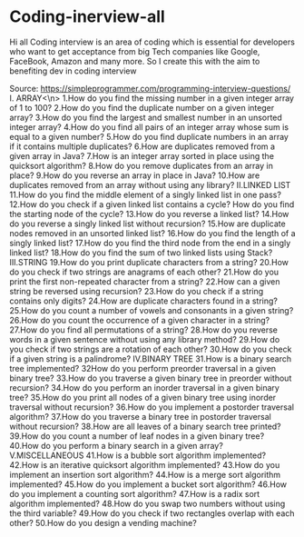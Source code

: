 # Coding-inerview-all
Hi all
Coding interview is an area of coding which is essential for developers who want to get acceptance from big Tech companies like 
Google, FaceBook, Amazon and many more. So I create this with the aim to benefiting dev in coding interview 

Source: https://simpleprogrammer.com/programming-interview-questions/
I. ARRAY<\n>
1.How do you find the missing number in a given integer array of 1 to 100?
2.How do you find the duplicate number on a given integer array?
3.How do you find the largest and smallest number in an unsorted integer array?
4.How do you find all pairs of an integer array whose sum is equal to a given number?
5.How do you find duplicate numbers in an array if it contains multiple duplicates?
6.How are duplicates removed from a given array in Java?
7.How is an integer array sorted in place using the quicksort algorithm?
8.How do you remove duplicates from an array in place?
9.How do you reverse an array in place in Java?
10.How are duplicates removed from an array without using any library?
II.LINKED LIST
11.How do you find the middle element of a singly linked list in one pass?
12.How do you check if a given linked list contains a cycle? How do you find the starting node of the cycle?
13.How do you reverse a linked list?
14.How do you reverse a singly linked list without recursion?
15.How are duplicate nodes removed in an unsorted linked list?
16.How do you find the length of a singly linked list?
17.How do you find the third node from the end in a singly linked list?
18.How do you find the sum of two linked lists using Stack?
III.STRING
19.How do you print duplicate characters from a string?
20.How do you check if two strings are anagrams of each other?
21.How do you print the first non-repeated character from a string?
22.How can a given string be reversed using recursion?
23.How do you check if a string contains only digits?
24.How are duplicate characters found in a string?
25.How do you count a number of vowels and consonants in a given string?
26.How do you count the occurrence of a given character in a string?
27.How do you find all permutations of a string?
28.How do you reverse words in a given sentence without using any library method?
29.How do you check if two strings are a rotation of each other?
30.How do you check if a given string is a palindrome?
IV.BINARY TREE
31.How is a binary search tree implemented?
32How do you perform preorder traversal in a given binary tree?
33.How do you traverse a given binary tree in preorder without recursion?
34.How do you perform an inorder traversal in a given binary tree?
35.How do you print all nodes of a given binary tree using inorder traversal without recursion?
36.How do you implement a postorder traversal algorithm?
37.How do you traverse a binary tree in postorder traversal without recursion?
38.How are all leaves of a binary search tree printed?
39.How do you count a number of leaf nodes in a given binary tree?
40.How do you perform a binary search in a given array?
V.MISCELLANEOUS 
41.How is a bubble sort algorithm implemented?
42.How is an iterative quicksort algorithm implemented?
43.How do you implement an insertion sort algorithm?
44.How is a merge sort algorithm implemented?
45.How do you implement a bucket sort algorithm?
46.How do you implement a counting sort algorithm?
47.How is a radix sort algorithm implemented?
48.How do you swap two numbers without using the third variable?
49.How do you check if two rectangles overlap with each other?
50.How do you design a vending machine?
